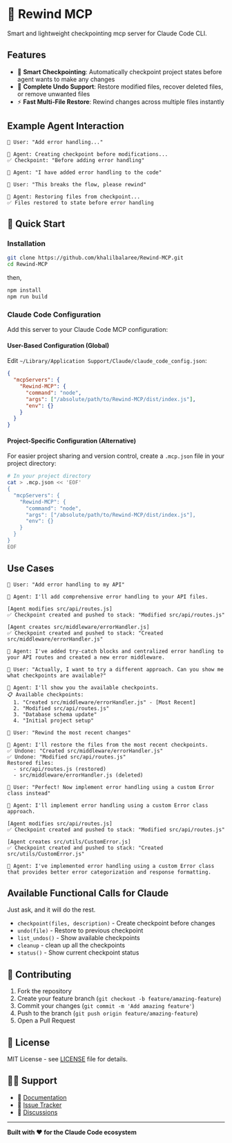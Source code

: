 # 🔄 Rewind MCP

Smart and lightweight checkpointing mcp server for Claude Code CLI.

## Features

- 🎯 **Smart Checkpointing**: Automatically checkpoint project states before agent wants to make any changes
- 🔄 **Complete Undo Support**: Restore modified files, recover deleted files, or remove unwanted files
- ⚡ **Fast Multi-File Restore**: Rewind changes across multiple files instantly

## Example Agent Interaction

```
👤 User: "Add error handling..."

🤖 Agent: Creating checkpoint before modifications...
✅ Checkpoint: "Before adding error handling"

🤖 Agent: "I have added error handling to the code"

👤 User: "This breaks the flow, please rewind"

🤖 Agent: Restoring files from checkpoint...
✅ Files restored to state before error handling
```

## 🚀 Quick Start

### Installation
```bash
git clone https://github.com/khalilbalaree/Rewind-MCP.git
cd Rewind-MCP
```
then,
```bash
npm install
npm run build
```

### Claude Code Configuration

Add this server to your Claude Code MCP configuration:

#### User-Based Configuration (Global)
Edit `~/Library/Application Support/Claude/claude_code_config.json`:

```json
{
  "mcpServers": {
    "Rewind-MCP": {
      "command": "node",
      "args": ["/absolute/path/to/Rewind-MCP/dist/index.js"],
      "env": {}
    }
  }
}
```

#### Project-Specific Configuration (Alternative)

For easier project sharing and version control, create a `.mcp.json` file in your project directory:

```bash
# In your project directory
cat > .mcp.json << 'EOF'
{
  "mcpServers": {
    "Rewind-MCP": {
      "command": "node",
      "args": ["/absolute/path/to/Rewind-MCP/dist/index.js"],
      "env": {}
    }
  }
}
EOF
```


## Use Cases

```
👤 User: "Add error handling to my API"

🤖 Agent: I'll add comprehensive error handling to your API files.

[Agent modifies src/api/routes.js]
✅ Checkpoint created and pushed to stack: "Modified src/api/routes.js"

[Agent creates src/middleware/errorHandler.js]
✅ Checkpoint created and pushed to stack: "Created src/middleware/errorHandler.js"

🤖 Agent: I've added try-catch blocks and centralized error handling to your API routes and created a new error middleware.

👤 User: "Actually, I want to try a different approach. Can you show me what checkpoints are available?"

🤖 Agent: I'll show you the available checkpoints.
📋 Available checkpoints:
  1. "Created src/middleware/errorHandler.js" - [Most Recent]
  2. "Modified src/api/routes.js"
  3. "Database schema update"
  4. "Initial project setup"

👤 User: "Rewind the most recent changes"

🤖 Agent: I'll restore the files from the most recent checkpoints.
✅ Undone: "Created src/middleware/errorHandler.js"
✅ Undone: "Modified src/api/routes.js"
Restored files:
  - src/api/routes.js (restored)
  - src/middleware/errorHandler.js (deleted)

👤 User: "Perfect! Now implement error handling using a custom Error class instead"

🤖 Agent: I'll implement error handling using a custom Error class approach.

[Agent modifies src/api/routes.js]
✅ Checkpoint created and pushed to stack: "Modified src/api/routes.js"

[Agent creates src/utils/CustomError.js]
✅ Checkpoint created and pushed to stack: "Created src/utils/CustomError.js"

🤖 Agent: I've implemented error handling using a custom Error class that provides better error categorization and response formatting.
```


## Available Functional Calls for Claude
Just ask, and it will do the rest.

- `checkpoint(files, description)` - Create checkpoint before changes
- `undo(file)` - Restore to previous checkpoint  
- `list_undos()` - Show available checkpoints
- `cleanup` - clean up all the checkpoints
- `status()` - Show current checkpoint status


## 🤝 Contributing

1. Fork the repository
2. Create your feature branch (`git checkout -b feature/amazing-feature`)
3. Commit your changes (`git commit -m 'Add amazing feature'`)
4. Push to the branch (`git push origin feature/amazing-feature`)
5. Open a Pull Request

## 📄 License

MIT License - see [LICENSE](LICENSE) file for details.

## 🙋‍♂️ Support

- 📖 [Documentation](https://github.com/khalilbalaree/Rewind-MCP/wiki)
- 🐛 [Issue Tracker](https://github.com/khalilbalaree/Rewind-MCP/issues)
- 💬 [Discussions](https://github.com/khalilbalaree/Rewind-MCP/discussions)

---

**Built with ❤️ for the Claude Code ecosystem**
